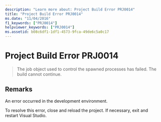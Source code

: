 ```yaml
---
description: "Learn more about: Project Build Error PRJ0014"
title: "Project Build Error PRJ0014"
ms.date: "11/04/2016"
f1_keywords: ["PRJ0014"]
helpviewer_keywords: ["PRJ0014"]
ms.assetid: b08c6df1-1df1-4573-9fca-49de6c5a0c17
---
```

# Project Build Error PRJ0014

> The job object used to control the spawned processes has failed.  The build cannot continue.

## Remarks

An error occurred in the development environment.

To resolve this error, close and reload the project. If necessary, exit and restart Visual Studio.
